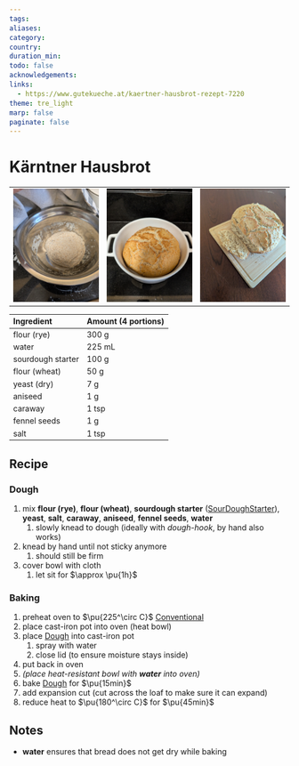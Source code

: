 ```yaml
---
tags:
aliases:
category:
country:
duration_min:
todo: false
acknowledgements:
links:
  - https://www.gutekueche.at/kaertner-hausbrot-rezept-7220
theme: tre_light
marp: false
paginate: false
---
```



# Kärntner Hausbrot

||||
| :-: | :-: | :-: |
|![](../gfx/PXL_20250921_012120040.jpg)|![](../gfx/PXL_20250921_033612587.jpg)|![](../gfx/PXL_20250921_033909827.jpg)|

|Ingredient|Amount (4 portions)|
| :- | :- |
|flour (rye)|300 g|
|water|225 mL|
|sourdough starter|100 g|
|flour (wheat)|50 g|
|yeast (dry)|7 g|
|aniseed|1 g|
|caraway|1 tsp|
|fennel seeds|1 g|
|salt|1 tsp|


## Recipe

### Dough
1. mix **flour (rye)**, **flour (wheat)**, **sourdough starter** ([SourDoughStarter](SourDoughStarter.md)), **yeast**, **salt**, **caraway**, **aniseed**, **fennel seeds**, **water**
	1. slowly knead to dough (ideally with *dough-hook*, by hand also works)
2. knead by hand until not sticky anymore
	1. should still be firm
3. cover bowl with cloth
	1. let sit for $\approx \pu{1h}$

### Baking
1. preheat oven to $\pu{225^\circ C}$ [Conventional](OvenSettings.md#Conventional)
2. place cast-iron pot into oven (heat bowl)
3. place [Dough](#Dough) into cast-iron pot
	1. spray with water
	2. close lid (to ensure moisture stays inside)
4. put back in oven
5. *(place heat-resistant bowl with **water** into oven)*
6. bake [Dough](#Dough) for $\pu{15min}$
7. add expansion cut (cut across the loaf to make sure it can expand)
8. reduce heat to $\pu{180^\circ C}$ for $\pu{45min}$

## Notes
* **water** ensures that bread does not get dry while baking
